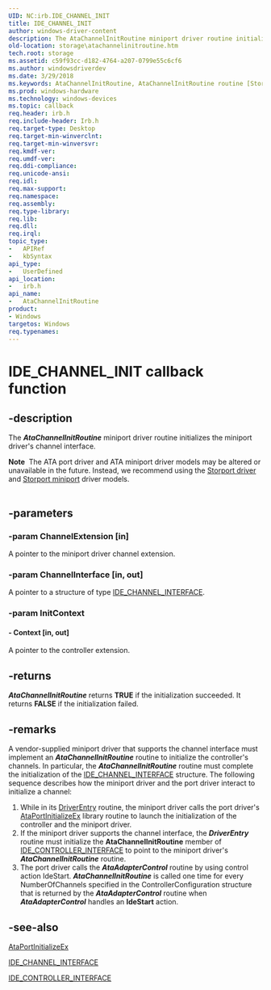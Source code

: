 ```yaml
---
UID: NC:irb.IDE_CHANNEL_INIT
title: IDE_CHANNEL_INIT
author: windows-driver-content
description: The AtaChannelInitRoutine miniport driver routine initializes the miniport driver's channel interface.Note  The ATA port driver and ATA miniport driver models may be altered or unavailable in the future.
old-location: storage\atachannelinitroutine.htm
tech.root: storage
ms.assetid: c59f93cc-d182-4764-a207-0799e55c6cf6
ms.author: windowsdriverdev
ms.date: 3/29/2018
ms.keywords: AtaChannelInitRoutine, AtaChannelInitRoutine routine [Storage Devices], IDE_CHANNEL_INIT, atartns_7bbe3bef-24c7-4666-9b83-a29646d92f71.xml, irb/AtaChannelInitRoutine, storage.atachannelinitroutine
ms.prod: windows-hardware
ms.technology: windows-devices
ms.topic: callback
req.header: irb.h
req.include-header: Irb.h
req.target-type: Desktop
req.target-min-winverclnt: 
req.target-min-winversvr: 
req.kmdf-ver: 
req.umdf-ver: 
req.ddi-compliance: 
req.unicode-ansi: 
req.idl: 
req.max-support: 
req.namespace: 
req.assembly: 
req.type-library: 
req.lib: 
req.dll: 
req.irql: 
topic_type:
-	APIRef
-	kbSyntax
api_type:
-	UserDefined
api_location:
-	irb.h
api_name:
-	AtaChannelInitRoutine
product:
- Windows
targetos: Windows
req.typenames: 
---
```


# IDE_CHANNEL_INIT callback function


## -description


The <b><i>AtaChannelInitRoutine</i></b> miniport driver routine initializes the miniport driver's channel interface.
<div class="alert"><b>Note</b>  The ATA port driver and ATA miniport driver models may be altered or unavailable in the future. Instead, we recommend using the <a href="https://msdn.microsoft.com/windows/hardware/drivers/storage/storport-driver">Storport driver</a> and <a href="https://msdn.microsoft.com/windows/hardware/drivers/storage/storport-miniport-drivers">Storport miniport</a> driver models.</div><div> </div>

## -parameters




### -param ChannelExtension [in]

A pointer to the miniport driver channel extension.


### -param ChannelInterface [in, out]

A pointer to a structure of type <a href="https://msdn.microsoft.com/library/windows/hardware/ff559034">IDE_CHANNEL_INTERFACE</a>. 


### -param InitContext








#### - Context [in, out]

A pointer to the controller extension.


## -returns



<b><i>AtaChannelInitRoutine</i></b> returns <b>TRUE</b> if the initialization succeeded. It returns <b>FALSE</b> if the initialization failed. 




## -remarks



A vendor-supplied miniport driver that supports the channel interface must implement an <b><i>AtaChannelInitRoutine</i></b> routine to initialize the controller's channels. In particular, the <b><i>AtaChannelInitRoutine</i></b> routine must complete the initialization of the <a href="https://msdn.microsoft.com/library/windows/hardware/ff559034">IDE_CHANNEL_INTERFACE</a> structure. The following sequence describes how the miniport driver and the port driver interact to initialize a channel: 

<ol>
<li>
While in its <a href="https://msdn.microsoft.com/library/windows/hardware/ff552644">DriverEntry</a> routine, the miniport driver calls the port driver's <a href="https://msdn.microsoft.com/library/windows/hardware/ff550167">AtaPortInitializeEx</a> library routine to launch the initialization of the controller and the miniport driver. 

</li>
<li>
If the miniport driver supports the channel interface, the <b><i>DriverEntry</i></b> routine must initialize the <b>AtaChannelInitRoutine</b> member of <a href="https://msdn.microsoft.com/library/windows/hardware/ff559039">IDE_CONTROLLER_INTERFACE</a> to point to the miniport driver's <b><i>AtaChannelInitRoutine</i></b> routine.

</li>
<li>
The port driver calls the <b><i>AtaAdapterControl</i></b> routine by using control action IdeStart. <b><i>AtaChannelInitRoutine</i></b> is called one time for every NumberOfChannels specified in the ControllerConfiguration structure that is returned by the <b><i>AtaAdapterControl</i></b> routine when <b><i>AtaAdapterControl</i></b> handles an <b>IdeStart</b> action.

</li>
</ol>



## -see-also




<a href="https://msdn.microsoft.com/library/windows/hardware/ff550167">AtaPortInitializeEx</a>



<a href="https://msdn.microsoft.com/library/windows/hardware/ff559034">IDE_CHANNEL_INTERFACE</a>



<a href="https://msdn.microsoft.com/library/windows/hardware/ff559039">IDE_CONTROLLER_INTERFACE</a>
 

 

